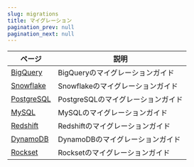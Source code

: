 ```yaml
---
slug: migrations
title: マイグレーション
pagination_prev: null
pagination_next: null
---
```


| ページ                                                              | 説明                            |
|-------------------------------------------------------------------|--------------------------------|
| [BigQuery](bigquery/index.md)                                     | BigQueryのマイグレーションガイド   |
| [Snowflake](./snowflake.md)                                       | Snowflakeのマイグレーションガイド  |
| [PostgreSQL](postgres/index.md)                                   | PostgreSQLのマイグレーションガイド |
| [MySQL](../integrations/data-ingestion/dbms/mysql/index.md)       | MySQLのマイグレーションガイド      |
| [Redshift](../integrations/data-ingestion/redshift/index.md)      | Redshiftのマイグレーションガイド   |
| [DynamoDB](../integrations/data-ingestion/dbms/dynamodb/index.md) | DynamoDBのマイグレーションガイド   |
| [Rockset](../integrations/migration/rockset.md)                   | Rocksetのマイグレーションガイド    |
